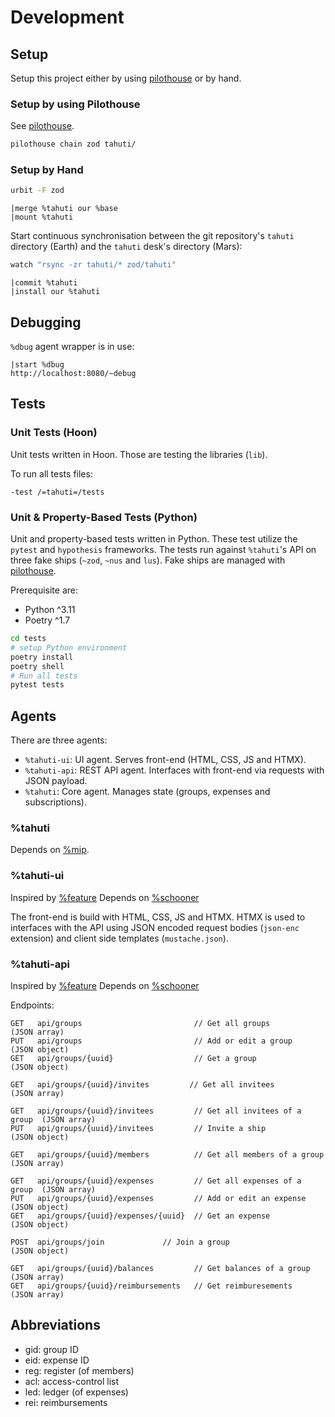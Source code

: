 # Development

## Setup

Setup this project either by using
[pilothouse](https://git.sr.ht/~talfus-laddus/pilothouse) or by hand.

### Setup by using Pilothouse

See [pilothouse](https://git.sr.ht/~talfus-laddus/pilothouse).

```bash
pilothouse chain zod tahuti/
```

### Setup by Hand

```bash
urbit -F zod
```

```hoon
|merge %tahuti our %base
|mount %tahuti
```

Start continuous synchronisation between the git repository's `tahuti`
directory (Earth) and the `tahuti` desk's directory (Mars):

```bash
watch "rsync -zr tahuti/* zod/tahuti"
```

```dojo
|commit %tahuti
|install our %tahuti
```


## Debugging

`%dbug` agent wrapper is in use:

```
|start %dbug
http://localhost:8080/~debug
```

## Tests

### Unit Tests (Hoon)

Unit tests written in Hoon. Those are testing the libraries (`lib`).

To run all tests files:

```dojo
-test /=tahuti=/tests
```

### Unit & Property-Based Tests (Python)

Unit and property-based tests written in Python. These test utilize the
`pytest` and `hypothesis` frameworks. The tests run against `%tahuti`'s API
on three fake ships (`~zod`, `~nus` and `lus`). Fake ships are managed
with [pilothouse](https://git.sr.ht/~talfus-laddus/pilothouse).

Prerequisite are:

- Python ^3.11
- Poetry ^1.7

```bash
cd tests
# setup Python environment
poetry install
poetry shell
# Run all tests
pytest tests
```

## Agents

There are three agents:

- `%tahuti-ui`: UI agent. Serves front-end (HTML, CSS, JS and HTMX).
- `%tahuti-api`: REST API agent. Interfaces with front-end via requests with JSON payload.
- `%tahuti`: Core agent. Manages state (groups, expenses and subscriptions).

### %tahuti

Depends on [%mip](https://github.com/urbit/urbit/blob/develop/pkg/landscape/lib/mip.hoon).

### %tahuti-ui

Inspired by [%feature](https://docs.urbit.org/userspace/apps/examples/feature)
Depends on [%schooner](https://github.com/urbit/yard/blob/main/desk/lib/schooner.hoon)

The front-end is build with HTML, CSS, JS and HTMX.
HTMX is used to interfaces with the API using JSON encoded request bodies
(`json-enc` extension) and client side templates (`mustache.json`).

### %tahuti-api

Inspired by [%feature](https://docs.urbit.org/userspace/apps/examples/feature)
Depends on [%schooner](https://github.com/urbit/yard/blob/main/desk/lib/schooner.hoon)

Endpoints:
```
GET   api/groups                         // Get all groups               (JSON array)
PUT   api/groups                         // Add or edit a group          (JSON object)
GET   api/groups/{uuid}                  // Get a group                  (JSON object)

GET   api/groups/{uuid}/invites         // Get all invitees              (JSON array)

GET   api/groups/{uuid}/invitees         // Get all invitees of a group  (JSON array)
PUT   api/groups/{uuid}/invitees         // Invite a ship                (JSON object)

GET   api/groups/{uuid}/members          // Get all members of a group   (JSON array)

GET   api/groups/{uuid}/expenses         // Get all expenses of a group  (JSON array)
PUT   api/groups/{uuid}/expenses         // Add or edit an expense       (JSON object)
GET   api/groups/{uuid}/expenses/{uuid}  // Get an expense               (JSON object)

POST  api/groups/join             // Join a group                 (JSON object)

GET   api/groups/{uuid}/balances         // Get balances of a group      (JSON array)
GET   api/groups/{uuid}/reimbursements   // Get reimburesements          (JSON array)
```

## Abbreviations

- gid: group ID
- eid: expense ID
- reg: register (of members)
- acl: access-control list
- led: ledger (of expenses)
- rei: reimbursements
